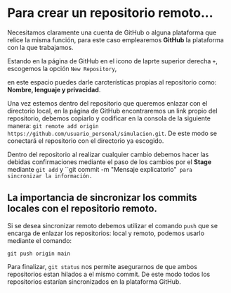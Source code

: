 # Para crear un repositorio remoto...

Necesitamos claramente una cuenta de GitHub o alguna plataforma que relice la misma función, para este caso emplearemos **GitHub** la plataforma con la que trabajamos.

Estando en la página de GitHub en el icono de laprte superior derecha ``+``, escogemos la opción ``New Repository``, 


en este espacio puedes darle carcterísticas propias al repositorio como: **Nombre, lenguaje y privacidad**. 

Una vez estemos dentro del repositorio que queremos enlazar con el directorio local, en la página de GitHub encontraremos un link propio del repositorio, debemos copiarlo y codificar en la consola de la siguiente manera:
``git remote add origin https://github.com/usuario_personal/simulacion.git``. De este modo se conectará el repositorio con el directorio ya escogido.

Dentro del repositorio al realizar cualquier cambio debemos hacer las debidas confirmaciones mediante el paso de los cambios por el **Stage** mediante ``git add`` y ``git commit -m "Mensaje explicatorio"` para sincronizar la información.`

## La importancia de sincronizar los commits locales con el repositorio remoto.

Si se desea sincronizar remoto debemos utilizar el comando ``push`` que se encarga de enlazar los repositorios: local y remoto, podemos usarlo mediante el comando:

``git push origin main``

Para finalizar, ``git status`` nos permite asegurarnos de que ambos repositorios estan hilados a el mismo commit.
De este modo todos los repositorios estarían sincronizados en la plataforma GitHub.  

